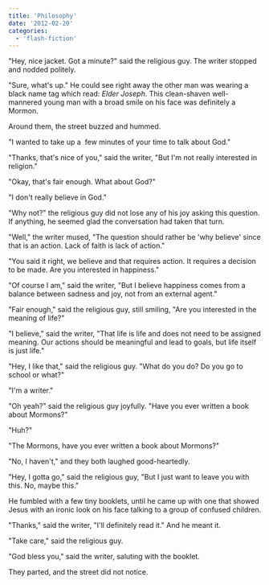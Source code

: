 ```yaml
---
title: 'Philosophy'
date: '2012-02-20'
categories:
  - 'flash-fiction'
---
```


"Hey, nice jacket. Got a minute?" said the religious guy. The writer stopped and
nodded politely.

<!-- truncate -->


"Sure, what's up." He could see right away the other man was wearing a black
name tag which read: *Elder Joseph*. This clean-shaven well-mannered young man
with a broad smile on his face was definitely a Mormon.

Around them, the street buzzed and hummed.

"I wanted to take up a  few minutes of your time to talk about God."

"Thanks, that's nice of you," said the writer, "But I'm not really interested in
religion."

"Okay, that's fair enough. What about God?"

"I don't really believe in God."

"Why not?" the religious guy did not lose any of his joy asking this question.
If anything, he seemed glad the conversation had taken that turn.

"Well," the writer mused, "The question should rather be 'why believe' since
that is an action. Lack of faith is lack of action."

"You said it right, we believe and that requires action. It requires a decision
to be made. Are you interested in happiness."

"Of course I am," said the writer, "But I believe happiness comes from a balance
between sadness and joy, not from an external agent."

"Fair enough," said the religious guy, still smiling, "Are you interested in the
meaning of life?"

"I believe," said the writer, "That life is life and does not need to be
assigned meaning. Our actions should be meaningful and lead to goals, but life
itself is just life."

"Hey, I like that," said the religious guy. "What do you do? Do you go to school
or what?"

"I'm a writer."

"Oh yeah?" said the religious guy joyfully. "Have you ever written a book about
Mormons?"

"Huh?"

"The Mormons, have you ever written a book about Mormons?"

"No, I haven't," and they both laughed good-heartedly.

"Hey, I gotta go," said the religious guy, "But I just want to leave you with
this. No, maybe this."

He fumbled with a few tiny booklets, until he came up with one that showed Jesus
with an ironic look on his face talking to a group of confused children.

"Thanks," said the writer, "I'll definitely read it." And he meant it.

"Take care," said the religious guy.

"God bless you," said the writer, saluting with the booklet.

They parted, and the street did not notice.
